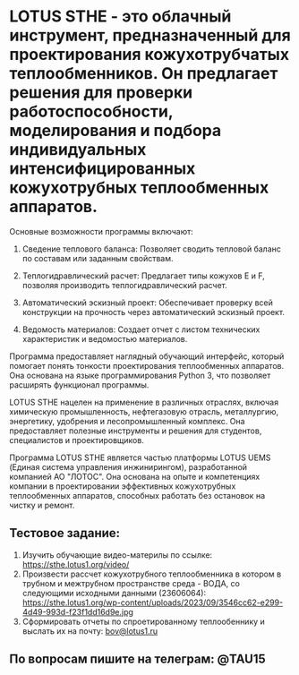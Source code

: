 # LOTUS STHE - это облачный инструмент, предназначенный для проектирования кожухотрубчатых теплообменников. Он предлагает решения для проверки работоспособности, моделирования и подбора индивидуальных интенсифицированных кожухотрубных теплообменных аппаратов.

Основные возможности программы включают:

1. Сведение теплового баланса: Позволяет сводить тепловой баланс по составам или заданным свойствам.

2. Теплогидравлический расчет: Предлагает типы кожухов E и F, позволяя производить теплогидравлический расчет.

3. Автоматический эскизный проект: Обеспечивает проверку всей конструкции на прочность через автоматический эскизный проект.

4. Ведомость материалов: Создает отчет с листом технических характеристик и ведомостью материалов.

Программа предоставляет наглядный обучающий интерфейс, который помогает понять тонкости проектирования теплообменных аппаратов. Она основана на языке программирования Python 3, что позволяет расширять функционал программы.

LOTUS STHE нацелен на применение в различных отраслях, включая химическую промышленность, нефтегазовую отрасль, металлургию, энергетику, удобрения и лесопромышленный комплекс. Она предоставляет полезные инструменты и решения для студентов, специалистов и проектировщиков.

Программа LOTUS STHE является частью платформы LOTUS UEMS (Единая система управления инжинирингом), разработанной компанией АО "ЛОТОС". Она основана на опыте и компетенциях компании в проектировании эффективных кожухотрубных теплообменных аппаратов, способных работать без остановок на чистку и ремонт.

## Тестовое задание:
1. Изучить обучающие видео-материлы по ссылке: https://sthe.lotus1.org/video/
2. Произвести рассчет кожухотрубного теплообменника в котором в трубном и межтрубном пространстве среда - ВОДА, со следующими исходными данными (23606064): https://sthe.lotus1.org/wp-content/uploads/2023/09/3546cc62-e299-4d49-993d-f23f1dd16d9e.jpg 
3. Сформировать отчеты по спроетированному теплообеннику и выслать их на почту: bov@lotus1.ru

## По вопросам пишите на телеграм: @TAU15

